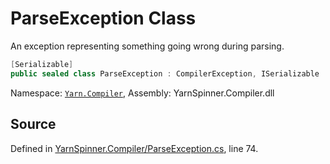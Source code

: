 # ParseException Class

An exception representing something going wrong during parsing.


```csharp
[Serializable]
public sealed class ParseException : CompilerException, ISerializable
```



<div class="class-metadata">

Namespace: [`Yarn.Compiler`](/api/csharp/yarn.compiler/README.md), Assembly: YarnSpinner.Compiler.dll
</div>

## Source
Defined in [YarnSpinner.Compiler/ParseException.cs](https://github.com/YarnSpinnerTool/YarnSpinner//blob/develop/YarnSpinner.Compiler/ParseException.cs#L74), line 74.
